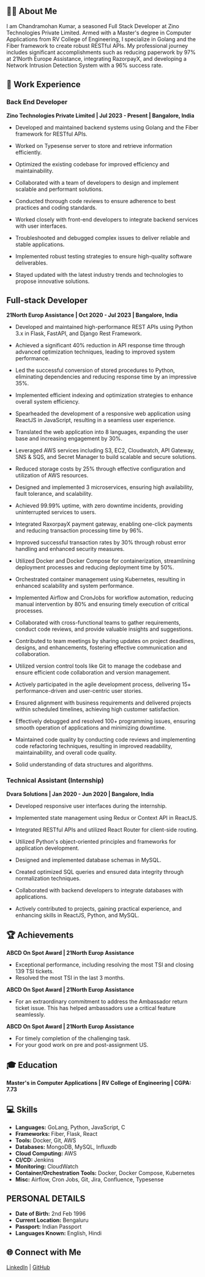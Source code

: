 ## 👨‍💻 About Me
I am Chandramohan Kumar, a seasoned Full Stack Developer at Zino Technologies Private Limited. Armed with a Master's degree in Computer Applications from RV College of Engineering, I specialize in Golang and the Fiber framework to create robust RESTful APIs. My professional journey includes significant accomplishments such as reducing paperwork by 97% at 21North Europe Assistance, integrating RazorpayX, and developing a Network Intrusion Detection System with a 96% success rate.

## 💼 Work Experience

### Back End Developer
**Zino Technologies Private Limited | Jul 2023 - Present | Bangalore, India**

- Developed and maintained backend systems using Golang and the Fiber framework for RESTful APIs.
- Worked on Typesense server to store and retrieve information efficiently.
- Optimized the existing codebase for improved efficiency and maintainability.

- Collaborated with a team of developers to design and implement scalable and performant solutions.
- Conducted thorough code reviews to ensure adherence to best practices and coding standards.
- Worked closely with front-end developers to integrate backend services with user interfaces.

- Troubleshooted and debugged complex issues to deliver reliable and stable applications.

- Implemented robust testing strategies to ensure high-quality software deliverables.

- Stayed updated with the latest industry trends and technologies to propose innovative solutions.


## Full-stack Developer
**21North Europ Assistance | Oct 2020 - Jul 2023 | Bangalore, India**

- Developed and maintained high-performance REST APIs using Python 3.x in Flask, FastAPI, and Django Rest Framework.
- Achieved a significant 40% reduction in API response time through advanced optimization techniques, leading to improved system performance.

- Led the successful conversion of stored procedures to Python, eliminating dependencies and reducing response time by an impressive 35%.
- Implemented efficient indexing and optimization strategies to enhance overall system efficiency.

- Spearheaded the development of a responsive web application using ReactJS in JavaScript, resulting in a seamless user experience.
- Translated the web application into 8 languages, expanding the user base and increasing engagement by 30%.

- Leveraged AWS services including S3, EC2, Cloudwatch, API Gateway, SNS & SQS, and Secret Manager to build scalable and secure solutions.
- Reduced storage costs by 25% through effective configuration and utilization of AWS resources.
- Designed and implemented 3 microservices, ensuring high availability, fault tolerance, and scalability.
- Achieved 99.99% uptime, with zero downtime incidents, providing uninterrupted services to users.

- Integrated RaxorpayX payment gateway, enabling one-click payments and reducing transaction processing time by 96%.
- Improved successful transaction rates by 30% through robust error handling and enhanced security measures.

- Utilized Docker and Docker Compose for containerization, streamlining deployment processes and reducing deployment time by 50%.
- Orchestrated container management using Kubernetes, resulting in enhanced scalability and system performance.

- Implemented Airflow and CronJobs for workflow automation, reducing manual intervention by 80% and ensuring timely execution of critical processes.

- Collaborated with cross-functional teams to gather requirements, conduct code reviews, and provide valuable insights and suggestions.
- Contributed to team meetings by sharing updates on project deadlines, designs, and enhancements, fostering effective communication and collaboration.

- Utilized version control tools like Git to manage the codebase and ensure efficient code collaboration and version management.
- Actively participated in the agile development process, delivering 15+ performance-driven and user-centric user stories.
- Ensured alignment with business requirements and delivered projects within scheduled timelines, achieving high customer satisfaction.

- Effectively debugged and resolved 100+ programming issues, ensuring smooth operation of applications and minimizing downtime.
- Maintained code quality by conducting code reviews and implementing code refactoring techniques, resulting in improved readability, maintainability, and overall code quality.

- Solid understanding of data structures and algorithms.


### Technical Assistant (Internship)
**Dvara Solutions | Jan 2020 - Jun 2020 | Bangalore, India**

- Developed responsive user interfaces during the internship.
- Implemented state management using Redux or Context API in ReactJS.
- Integrated RESTful APIs and utilized React Router for client-side routing.

- Utilized Python's object-oriented principles and frameworks for application development.
- Designed and implemented database schemas in MySQL.
- Created optimized SQL queries and ensured data integrity through normalization techniques.

- Collaborated with backend developers to integrate databases with applications.
- Actively contributed to projects, gaining practical experience, and enhancing skills in ReactJS, Python, and MySQL.

## 🏆 Achievements

**ABCD On Spot Award | 21North Europ Assistance**
- Exceptional performance, including resolving the most TSI and closing 139 TSI tickets.
- Resolved the most TSI in the last 3 months.

**ABCD On Spot Award | 21North Europ Assistance**
- For an extraordinary commitment to address the Ambassador return ticket issue. This has helped ambassadors use a critical feature seamlessly.

**ABCD On Spot Award | 21North Europ Assistance**
- For timely completion of the challenging task.
- For your good work on pre and post-assignment US.

## 🎓 Education
**Master's in Computer Applications | RV College of Engineering | CGPA: 7.73**

## 💻 Skills
- **Languages:** GoLang, Python, JavaScript, C
- **Frameworks:** Fiber, Flask, React
- **Tools:** Docker, Git, AWS
- **Databases:** MongoDB, MySQL, Influxdb
- **Cloud Computing:** AWS
- **CI/CD:** Jenkins
- **Monitoring:** CloudWatch
- **Container/Orchestration Tools:** Docker, Docker Compose, Kubernetes
- **Misc:** Airflow, Cron Jobs, Git, Jira, Confluence, Typesense

## PERSONAL DETAILS
- **Date of Birth:** 2nd Feb 1996
- **Current Location:** Bengaluru
- **Passport:** Indian Passport
- **Languages Known:** English, Hindi


## 🌐 Connect with Me
[LinkedIn](https://www.linkedin.com/in/cm-singh/) | [GitHub](#)